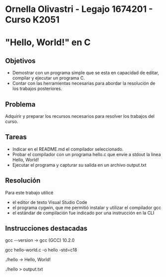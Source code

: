 ﻿# Ornella Olivastri - Legajo 1674201 - Curso K2051 

# "Hello, World!" en C

## Objetivos

- Demostrar con un programa simple que se esta en capacidad de editar, compilar y ejecutar un programa C.
- Contar con las herramientas necesarias para abordar la resolución de los trabajos posteriores.

## Problema
Adquirir y preparar los recursos necesarios para resolver los trabajos del curso.

## Tareas
- Indicar en el README.md el compilador seleccionado.
- Probar el compilador con un programa hello.c que envie a stdout la linea Hello, World!
- Ejecutar el programa y capturar su salida en un archivo output.txt

## Resolución
Para este trabajo utilicé
- el editor de texto Visual Studio Code
- el programa cygwin, que me permitió instalar y utilizar el compilador gcc
- el estándar de compilación fue indicado por una instrucción en la CLI

## Instrucciones destacadas
gcc --version -> gcc (GCC) 10.2.0

gcc hello-world.c -o hello -std=c18

./hello -> Hello, World!

./hello > output.txt
